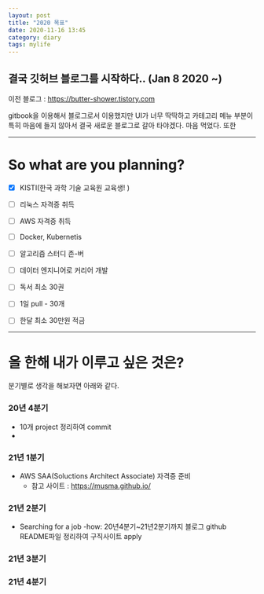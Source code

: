 ```yaml
---
layout: post
title: "2020 목표"
date: 2020-11-16 13:45
category: diary
tags: mylife
---
```


## 결국 깃허브 블로그를 시작하다.. (Jan 8 2020 ~)

이전 블로그 : <https://butter-shower.tistory.com>

gitbook을 이용해서 블로그로서 이용했지만 UI가 너무 딱딱하고 카테고리 메뉴 부분이 특히 마음에 들지 않아서 결국
새로운 블로그로 갈아 타야겠다. 마음 먹었다. 또한


---


# So what are you planning?

- [x] KISTI(한국 과학 기술 교육원 교육생! )
- [ ] 리눅스 자격증 취득
- [ ] AWS 자격증 취득
- [ ] Docker, Kubernetis
- [ ] 알고리즘 스터디 존-버
- [ ] 데이터 엔지니어로 커리어 개발
- [ ] 독서 최소 30권
- [ ] 1일 pull - 30개
- [ ] 한달 최소 30만원 적금


---


# 올 한해 내가 이루고 싶은 것은?

분기별로 생각을 해보자면 아래와 같다.

###  20년 4분기
- 10개 project 정리하여 commit
-

### 21년 1분기
- AWS SAA(Soluctions Architect Associate) 자격증 준비
    - 참고 사이트 : https://musma.github.io/

### 21년 2분기
- Searching for a job
    -how: 20년4분기~21년2분기까지 블로그 github README파일 정리하여 구직사이트 apply

### 21년 3분기

### 21년 4분기

